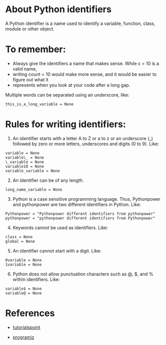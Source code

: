 # About Python identifiers

A Python identifier is a name used to identify a variable, function, class, module or other object.

# To remember:

- Always give the identifiers a name that makes sense. While c = 10 is a valid name,
- writing count = 10 would make more sense, and it would be easier to figure out what it
- represents when you look at your code after a long gap.

Multiple words can be separated using an underscore, like:

```
this_is_a_long_variable = None
```

# Rules for writing identifiers:

1. An identifier starts with a letter A to Z or a to z or an underscore (\_) followed by zero or more letters, underscores and digits (0 to 9). Like:

```
variable = None
variable\_ = None
\_variable = None
variable10 = None
variable_variable = None
```

2. An identifier can be of any length.

```
long_name_variable = None
```

3. Python is a case sensitive programming language. Thus, Pythonpower and pythonpower are two different identifiers in Python. Like:

```
Pythonpower = "Pythonpower different identifiers from pythonpower"
pythonpower = "pythonpower different identifiers from Pythonpower"
```

4. Keywords cannot be used as identifiers. Like:

```
class = None
global = None
```

5. An identifier cannot start with a digit. Like:

```
0variable = None
1variable = None
```

6. Python does not allow punctuation characters such as @, $, and % within identifiers. Like:

```
variable$ = None
variable@ = None
```

# References

- [tutorialspoint](https://www.tutorialspoint.com/python/python_basic_syntax.htm)

- [programiz](https://www.programiz.com/python-programming/keywords-identifier)
